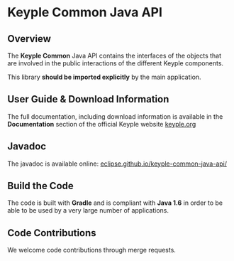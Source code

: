 # Keyple Common Java API

## Overview

The **Keyple Common** Java API contains the interfaces of the objects that are involved in the public interactions of the different Keyple components.

This library **should be imported explicitly** by the main application.

## User Guide & Download Information

The full documentation, including download information is available in the **Documentation** section of the official Keyple website [keyple.org](https://keyple.org)

## Javadoc

The javadoc is available online: [eclipse.github.io/keyple-common-java-api/](https://eclipse.github.io/keyple-common-java-api/)

## Build the Code

The code is built with **Gradle** and is compliant with **Java 1.6** in order to be able to be used by a very large number of applications.

## Code Contributions

We welcome code contributions through merge requests.